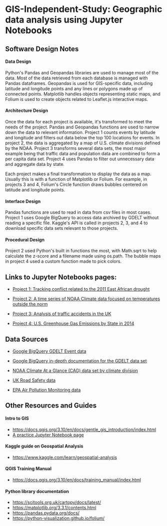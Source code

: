 # GIS-Independent-Study: Geographic data analysis using Jupyter Notebooks

## Software Design Notes

#### Data Design

Python's Pandas and Geopandas libraries are used to manage most of the data. Most of the data retrieved from each database is managed with Pandas dataframes.
Geopandas is used for GIS-specific data, including latitude and longitude points and any lines or polygons made up of connected points.
Matplotlib handles objects representing static maps, and Folium is used to create objects related to Leaflet.js interactive maps.

#### Architecture Design

Once the data for each project is available, it's transformed to meet the needs of the project.
Pandas and Geopandas functions are used to narrow down the data to relevant information.
Project 1 counts events by latitude and longitude and filters out data below the top 100 locations for events.
In project 2, the data is aggregated by a map of U.S. climate divisions defined by the NOAA.
Project 3 transforms several data sets, the most major example being that traffic data and population data are combined to form a per capita data set.
Project 4 uses Pandas to filter out unnecessary data and aggregate data by state.

Each project makes a final transformation to display the data as a map. Usually this is with a function of Matplotlib or Folium. For example, in projects 3 and 4, Folium's Circle function draws bubbles centered on latitude and longitude points.

#### Interface Design

Pandas functions are used to read in data from csv files in most cases.
Project 1 uses Google BigQuery to access data archived by GDELT without reading a specific file.
Kaggle's API is called in projects 2, 3, and 4 to download specific data sets relevant to those projects.

#### Procedural Design

Project 2 used Python's built in functions the most, with Math.sqrt to help calculate the z-score and a filename made using os.path.
The bubble maps in project 4 used a custom function made to pick colors.


## Links to Jupyter Notebooks pages:

- [Project 1: Tracking conflict related to the 2011 East African drought](https://nbviewer.jupyter.org/github/BrianTibbetts/Africa-GIS-Project/blob/master/Africa-GIS-Project/East-African-2011-Drought-Conflict.ipynb)

- [Project 2: A time series of NOAA Climate data focused on temperatures outside the norm](https://nbviewer.jupyter.org/github/BrianTibbetts/US-Climate-Time-Series/blob/main/US-Avg-Temp-Shift.ipynb)

- [Project 3: Analysis of traffic accidents in the UK](https://nbviewer.jupyter.org/github/BrianTibbetts/UK-Traffic-Accidents/blob/main/UK-Per-Capita-Traffic.ipynb)

- [Project 4: U.S. Greenhouse Gas Emissions by State in 2014](https://nbviewer.jupyter.org/github/BrianTibbetts/EPA-Air-Pollution/blob/main/EPA-Air-Pollution.ipynb)


## Data Sources
- [Google BigQuery GDELT Event data](https://cloud.google.com/bigquery)
- [Google BigQuery in-depth documentation for the GDELT data set](https://cloud.google.com/bigquery/docs/reference)

- [NOAA Climate At a Glance (CAG) data set by climate division](https://www.ncdc.noaa.gov/cag/divisional/mapping)

- [UK Road Safety data](https://www.kaggle.com/bluehorseshoe/uk-2016-road-safety-data)

- [EPA Air Pollution Monitoring data](https://www.kaggle.com/jaseibert/us-facilitylevel-air-pollution-20102014)


## Other Resources and Guides


#### Intro to GIS

- https://docs.qgis.org/3.10/en/docs/gentle_gis_introduction/index.html
- [A practice Jupyter Notebook page](https://nbviewer.jupyter.org/github/BrianTibbetts/Jupyter-Notebook-Test/blob/master/hello_world_binder.ipynb)

#### Kaggle guide on Geospatial Analysis

- https://www.kaggle.com/learn/geospatial-analysis

#### QGIS Training Manual

- https://docs.qgis.org/3.10/en/docs/training_manual/index.html

#### Python library documentation

- https://scitools.org.uk/cartopy/docs/latest/
- https://matplotlib.org/3.3.1/contents.html
- https://pandas.pydata.org/docs/
- https://python-visualization.github.io/folium/
